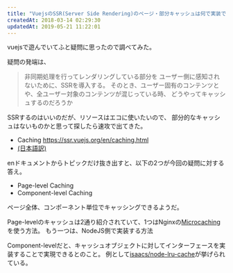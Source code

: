 ```yaml
---
title: "VuejsのSSR(Server Side Rendering)のページ・部分キャッシュは何で実装できるか"
createdAt: 2018-03-14 02:29:30
updatedAt: 2019-05-21 11:22:01
---
```


vuejsで遊んでいてふと疑問に思ったので調べてみた。

疑問の発端は、

> 非同期処理を行ってレンダリングしている部分を
> ユーザー側に感知されないために、SSRを導入する。
> そのとき、ユーザー固有のコンテンツとや、全ユーザー対象のコンテンツが混じっている時、
> どうやってキャッシュするのだろうか


SSRするのはいいのだが、リソースはエコに使いたいので、
部分的なキャッシュはないものかと思って探したら速攻で出てきた。

- Caching <https://ssr.vuejs.org/en/caching.html>
- [(日本語訳)](https://github.com/vuejs/vue-ssr-docs/blob/master/ja/caching.md)

enドキュメントからトピックだけ抜き出すと、以下の2つが今回の疑問に対する答え。

- Page-level Caching
- Component-level Caching

ページ全体、コンポーネント単位でキャッシングできるようだ。

Page-levelのキャッシュは2通り紹介されていて、1つはNginxの[Microcaching](https://www.nginx.com/blog/benefits-of-microcaching-nginx/)を使う方法。
もう一つは、NodeJS側で実装する方法

Component-levelだと、キャッシュオブジェクトに対してインターフェースを実装することで実現できるとのこと。
例として[isaacs/node-lru-cache](https://github.com/isaacs/node-lru-cache)が挙げられている。


